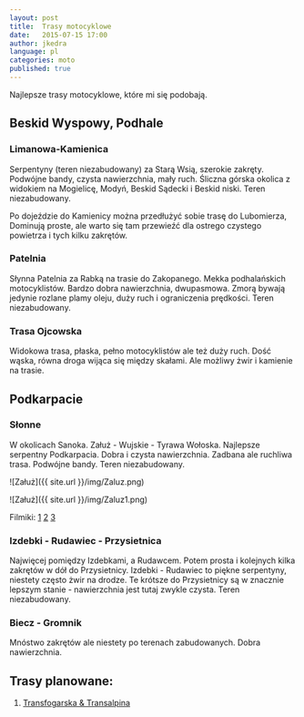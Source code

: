 ```yaml
---
layout: post
title:  Trasy motocyklowe
date:   2015-07-15 17:00
author: jkedra
language: pl
categories: moto
published: true
---
```

Najlepsze trasy motocyklowe, które mi się podobają.

## Beskid Wyspowy, Podhale

### Limanowa-Kamienica
Serpentyny (teren niezabudowany) za Starą Wsią, szerokie zakręty.
Podwójne bandy, czysta nawierzchnia, mały ruch.
Śliczna górska okolica z widokiem na Mogielicę, Modyń, Beskid Sądecki
i Beskid niski. Teren niezabudowany.

Po dojeździe do Kamienicy można przedłużyć sobie trasę do Lubomierza,
Dominują proste, ale warto się tam przewieźć dla ostrego czystego
powietrza i tych kilku zakrętów.

### Patelnia
Słynna Patelnia za Rabką na trasie do Zakopanego. Mekka podhalańskich
motocyklistów. Bardzo dobra nawierzchnia, dwupasmowa. Zmorą bywają
jedynie rozlane plamy oleju, duży ruch i ograniczenia prędkości.
Teren niezabudowany.

### Trasa Ojcowska
Widokowa trasa, płaska, pełno motocyklistów ale też duży ruch.
Dość wąska, równa droga wijąca się między skałami.
Ale możliwy żwir i kamienie na trasie.

## Podkarpacie

### Słonne
W okolicach Sanoka. Załuż - Wujskie - Tyrawa Wołoska.
Najlepsze serpentny Podkarpacia.
Dobra i czysta nawierzchnia. Zadbana ale ruchliwa trasa.
Podwójne bandy.  Teren niezabudowany.

![Załuż]({{ site.url }}/img/Zaluz.png)

![Załuż]({{ site.url }}/img/Zaluz1.png)



Filmiki:
[1](https://www.youtube.com/watch?v=k8imGk7ViHU)
[2](https://www.youtube.com/watch?v=Z8ydROLfTd0)
[3](https://www.youtube.com/watch?v=gNr-k6FRbAg)

### Izdebki - Rudawiec - Przysietnica
Najwięcej pomiędzy Izdebkami, a Rudawcem. Potem prosta i
kolejnych kilka zakrętów w dół do Przysietnicy.
Izdebki - Rudawiec to piękne serpentyny, niestety
często żwir na drodze. Te krótsze do Przysietnicy
są w znacznie lepszym stanie - nawierzchnia jest tutaj
zwykle czysta.
Teren niezabudowany.

### Biecz - Gromnik
Mnóstwo zakrętów ale niestety po terenach zabudowanych.
Dobra nawierzchnia.


## Trasy planowane:
1. [Transfogarska & Transalpina][rumunia1]

[rumunia1]:  http://msm.malopolska.pl/?page=news&id=91
[transalp]:  http://pl.wikipedia.org/wiki/Honda_Transalp#Honda_XL650V_Transalp "XL650V Transalp"

